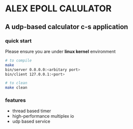# ALEX EPOLL CALULATOR
## A udp-based calculator c-s application


### quick start
Please ensure you are under **linux kernel** environment
```bash
# to compile 
make
bin/server 0.0.0.0:<arbitary port>
bin/client 127.0.0.1:<port>

# to clean
make clean

```

### features
- thread based timer
- high-performance multiplex io
- udp based service

